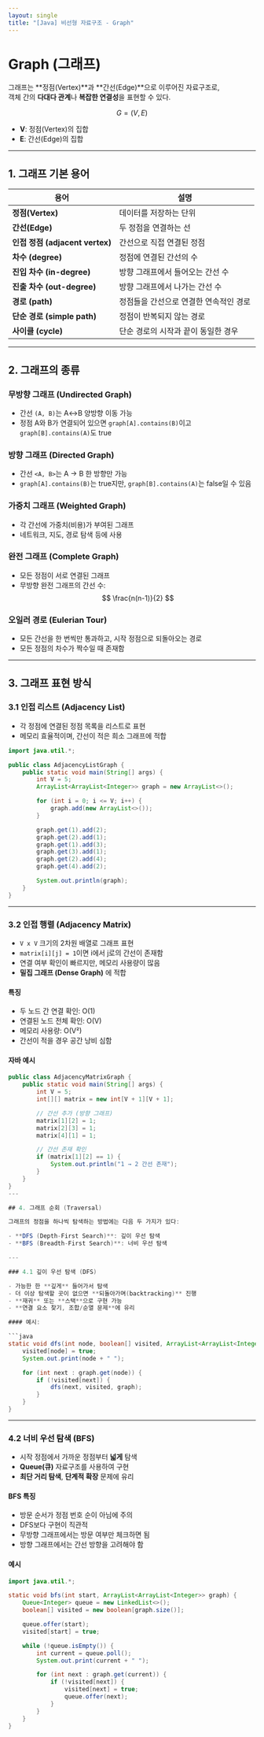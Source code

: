 ```yaml
---
layout: single
title: "[Java] 비선형 자료구조 - Graph"
---
```


# Graph (그래프)

그래프는 **정점(Vertex)**과 **간선(Edge)**으로 이루어진 자료구조로,  
객체 간의 **다대다 관계**나 **복잡한 연결성**을 표현할 수 있다.

$$ G = (V, E) $$  
- **V**: 정점(Vertex)의 집합  
- **E**: 간선(Edge)의 집합

---

## 1. 그래프 기본 용어

| 용어 | 설명 |
|------|------|
| **정점(Vertex)** | 데이터를 저장하는 단위 |
| **간선(Edge)** | 두 정점을 연결하는 선 |
| **인접 정점 (adjacent vertex)** | 간선으로 직접 연결된 정점 |
| **차수 (degree)** | 정점에 연결된 간선의 수 |
| **진입 차수 (in-degree)** | 방향 그래프에서 들어오는 간선 수 |
| **진출 차수 (out-degree)** | 방향 그래프에서 나가는 간선 수 |
| **경로 (path)** | 정점들을 간선으로 연결한 연속적인 경로 |
| **단순 경로 (simple path)** | 정점이 반복되지 않는 경로 |
| **사이클 (cycle)** | 단순 경로의 시작과 끝이 동일한 경우 |

---

## 2. 그래프의 종류

### 무방향 그래프 (Undirected Graph)
- 간선 `(A, B)`는 A↔B 양방향 이동 가능  
- 정점 A와 B가 연결되어 있으면 `graph[A].contains(B)`이고 `graph[B].contains(A)`도 true

### 방향 그래프 (Directed Graph)
- 간선 `<A, B>`는 A → B 한 방향만 가능  
- `graph[A].contains(B)`는 true지만, `graph[B].contains(A)`는 false일 수 있음

### 가중치 그래프 (Weighted Graph)
- 각 간선에 가중치(비용)가 부여된 그래프  
- 네트워크, 지도, 경로 탐색 등에 사용

### 완전 그래프 (Complete Graph)
- 모든 정점이 서로 연결된 그래프  
- 무방향 완전 그래프의 간선 수:  
  $$ \frac{n(n-1)}{2} $$

### 오일러 경로 (Eulerian Tour)
- 모든 간선을 한 번씩만 통과하고, 시작 정점으로 되돌아오는 경로  
- 모든 정점의 차수가 짝수일 때 존재함

---

## 3. 그래프 표현 방식

### 3.1 인접 리스트 (Adjacency List)

- 각 정점에 연결된 정점 목록을 리스트로 표현  
- 메모리 효율적이며, 간선이 적은 희소 그래프에 적합

```java
import java.util.*;

public class AdjacencyListGraph {
    public static void main(String[] args) {
        int V = 5;
        ArrayList<ArrayList<Integer>> graph = new ArrayList<>();

        for (int i = 0; i <= V; i++) {
            graph.add(new ArrayList<>());
        }

        graph.get(1).add(2);
        graph.get(2).add(1);
        graph.get(1).add(3);
        graph.get(3).add(1);
        graph.get(2).add(4);
        graph.get(4).add(2);

        System.out.println(graph);
    }
}
```
---
### 3.2 인접 행렬 (Adjacency Matrix)

- `V x V` 크기의 2차원 배열로 그래프 표현
- `matrix[i][j] = 1`이면 i에서 j로의 간선이 존재함
- 연결 여부 확인이 빠르지만, 메모리 사용량이 많음
- **밀집 그래프 (Dense Graph)** 에 적합

#### 특징

- 두 노드 간 연결 확인: O(1)
- 연결된 노드 전체 확인: O(V)
- 메모리 사용량: O(V²)
- 간선이 적을 경우 공간 낭비 심함

#### 자바 예시

```java
public class AdjacencyMatrixGraph {
    public static void main(String[] args) {
        int V = 5;
        int[][] matrix = new int[V + 1][V + 1];

        // 간선 추가 (방향 그래프)
        matrix[1][2] = 1;
        matrix[2][3] = 1;
        matrix[4][1] = 1;

        // 간선 존재 확인
        if (matrix[1][2] == 1) {
            System.out.println("1 → 2 간선 존재");
        }
    }
}
---

## 4. 그래프 순회 (Traversal)

그래프의 정점을 하나씩 탐색하는 방법에는 다음 두 가지가 있다:

- **DFS (Depth-First Search)**: 깊이 우선 탐색  
- **BFS (Breadth-First Search)**: 너비 우선 탐색

---

### 4.1 깊이 우선 탐색 (DFS)

- 가능한 한 **깊게** 들어가서 탐색  
- 더 이상 탐색할 곳이 없으면 **되돌아가며(backtracking)** 진행  
- **재귀** 또는 **스택**으로 구현 가능  
- **연결 요소 찾기, 조합/순열 문제**에 유리

#### 예시:

```java
static void dfs(int node, boolean[] visited, ArrayList<ArrayList<Integer>> graph) {
    visited[node] = true;
    System.out.print(node + " ");

    for (int next : graph.get(node)) {
        if (!visited[next]) {
            dfs(next, visited, graph);
        }
    }
}
```
---
### 4.2 너비 우선 탐색 (BFS)

- 시작 정점에서 가까운 정점부터 **넓게** 탐색  
- **Queue(큐)** 자료구조를 사용하여 구현  
- **최단 거리 탐색**, **단계적 확장** 문제에 유리

#### BFS 특징

- 방문 순서가 정점 번호 순이 아님에 주의
- DFS보다 구현이 직관적
- 무방향 그래프에서는 방문 여부만 체크하면 됨
- 방향 그래프에서는 간선 방향을 고려해야 함

#### 예시

```java
import java.util.*;

static void bfs(int start, ArrayList<ArrayList<Integer>> graph) {
    Queue<Integer> queue = new LinkedList<>();
    boolean[] visited = new boolean[graph.size()];

    queue.offer(start);
    visited[start] = true;

    while (!queue.isEmpty()) {
        int current = queue.poll();
        System.out.print(current + " ");

        for (int next : graph.get(current)) {
            if (!visited[next]) {
                visited[next] = true;
                queue.offer(next);
            }
        }
    }
}
```